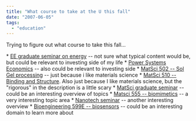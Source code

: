 ```yaml
---
title: "What course to take at the U this fall"
date: "2007-06-05"
tags: 
  - "education"
---
```


Trying to figure out what course to take this fall...

\* [EE graduate seminar on energy](http://www.washington.edu/students/crscat/ee.html#ee500 "ELECTRICAL ENGINEERING") -- not sure what typical content would be, but could be relevant to investing side of my life \* [Power Systems Economics](http://www.washington.edu/students/crscat/ee.html#ee553) -- also could be relevant to investing side \* [MatSci 502 -- Sol Gel processing](http://www.washington.edu/students/crscat/mse.html#mse502) -- just because i like materials science \* [MatSci 510 -- Binding and Structure](http://www.washington.edu/students/crscat/mse.html#mse510). Also just because I like materials science, but the "rigorous" in the description is a little scary \* [MatSci graduate seminar](http://www.washington.edu/students/crscat/mse.html#mse520) -- could be an interesting overview of topics \* [Matsci 555 -- biomimetics](http://www.washington.edu/students/crscat/mse.html#mse555) -- a very interesting topic area \* [Nanotech seminar](http://www.washington.edu/students/crscat/bioeng.html#bioen518) -- another interesting overview \* [Bioengineering 599E -- biosensors](http://www.washington.edu/students/crscat/bioeng.html#bioen599) -- could be an interesting domain to learn more about
